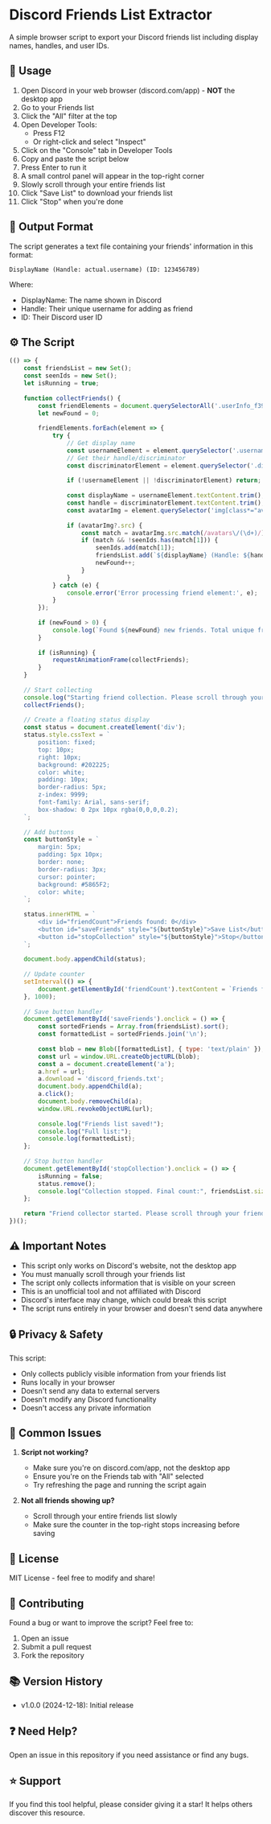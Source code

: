 # Discord Friends List Extractor

A simple browser script to export your Discord friends list including display names, handles, and user IDs.

## 🚀 Usage

1. Open Discord in your web browser (discord.com/app) - **NOT** the desktop app
2. Go to your Friends list
3. Click the "All" filter at the top
4. Open Developer Tools:
   - Press F12
   - Or right-click and select "Inspect"
5. Click on the "Console" tab in Developer Tools
6. Copy and paste the script below
7. Press Enter to run it
8. A small control panel will appear in the top-right corner
9. Slowly scroll through your entire friends list
10. Click "Save List" to download your friends list
11. Click "Stop" when you're done

## 📝 Output Format

The script generates a text file containing your friends' information in this format:
```
DisplayName (Handle: actual.username) (ID: 123456789)
```
Where:
- DisplayName: The name shown in Discord
- Handle: Their unique username for adding as friend
- ID: Their Discord user ID

## ⚙️ The Script

```javascript
(() => {
    const friendsList = new Set();
    const seenIds = new Set();
    let isRunning = true;
    
    function collectFriends() {
        const friendElements = document.querySelectorAll('.userInfo_f3939d');
        let newFound = 0;
        
        friendElements.forEach(element => {
            try {
                // Get display name
                const usernameElement = element.querySelector('.username_f3939d');
                // Get their handle/discriminator
                const discriminatorElement = element.querySelector('.discriminator_f3939d');
                
                if (!usernameElement || !discriminatorElement) return;
                
                const displayName = usernameElement.textContent.trim();
                const handle = discriminatorElement.textContent.trim();
                const avatarImg = element.querySelector('img[class*="avatar"]');
                
                if (avatarImg?.src) {
                    const match = avatarImg.src.match(/avatars\/(\d+)/);
                    if (match && !seenIds.has(match[1])) {
                        seenIds.add(match[1]);
                        friendsList.add(`${displayName} (Handle: ${handle}) (ID: ${match[1]})`);
                        newFound++;
                    }
                }
            } catch (e) {
                console.error('Error processing friend element:', e);
            }
        });
        
        if (newFound > 0) {
            console.log(`Found ${newFound} new friends. Total unique friends: ${friendsList.size}`);
        }
        
        if (isRunning) {
            requestAnimationFrame(collectFriends);
        }
    }
    
    // Start collecting
    console.log("Starting friend collection. Please scroll through your friends list...");
    collectFriends();
    
    // Create a floating status display
    const status = document.createElement('div');
    status.style.cssText = `
        position: fixed;
        top: 10px;
        right: 10px;
        background: #202225;
        color: white;
        padding: 10px;
        border-radius: 5px;
        z-index: 9999;
        font-family: Arial, sans-serif;
        box-shadow: 0 2px 10px rgba(0,0,0,0.2);
    `;
    
    // Add buttons
    const buttonStyle = `
        margin: 5px;
        padding: 5px 10px;
        border: none;
        border-radius: 3px;
        cursor: pointer;
        background: #5865F2;
        color: white;
    `;
    
    status.innerHTML = `
        <div id="friendCount">Friends found: 0</div>
        <button id="saveFriends" style="${buttonStyle}">Save List</button>
        <button id="stopCollection" style="${buttonStyle}">Stop</button>
    `;
    
    document.body.appendChild(status);
    
    // Update counter
    setInterval(() => {
        document.getElementById('friendCount').textContent = `Friends found: ${friendsList.size}`;
    }, 1000);
    
    // Save button handler
    document.getElementById('saveFriends').onclick = () => {
        const sortedFriends = Array.from(friendsList).sort();
        const formattedList = sortedFriends.join('\n');
        
        const blob = new Blob([formattedList], { type: 'text/plain' });
        const url = window.URL.createObjectURL(blob);
        const a = document.createElement('a');
        a.href = url;
        a.download = 'discord_friends.txt';
        document.body.appendChild(a);
        a.click();
        document.body.removeChild(a);
        window.URL.revokeObjectURL(url);
        
        console.log("Friends list saved!");
        console.log("Full list:");
        console.log(formattedList);
    };
    
    // Stop button handler
    document.getElementById('stopCollection').onclick = () => {
        isRunning = false;
        status.remove();
        console.log("Collection stopped. Final count:", friendsList.size);
    };
    
    return "Friend collector started. Please scroll through your friends list. A control panel has been added to the top-right corner.";
})();
```

## ⚠️ Important Notes

- This script only works on Discord's website, not the desktop app
- You must manually scroll through your friends list
- The script only collects information that is visible on your screen
- This is an unofficial tool and not affiliated with Discord
- Discord's interface may change, which could break this script
- The script runs entirely in your browser and doesn't send data anywhere

## 🔒 Privacy & Safety

This script:
- Only collects publicly visible information from your friends list
- Runs locally in your browser
- Doesn't send any data to external servers
- Doesn't modify any Discord functionality
- Doesn't access any private information

## 🤔 Common Issues

1. **Script not working?**
   - Make sure you're on discord.com/app, not the desktop app
   - Ensure you're on the Friends tab with "All" selected
   - Try refreshing the page and running the script again

2. **Not all friends showing up?**
   - Scroll through your entire friends list slowly
   - Make sure the counter in the top-right stops increasing before saving

## 📄 License

MIT License - feel free to modify and share!

## 🤝 Contributing

Found a bug or want to improve the script? Feel free to:
1. Open an issue
2. Submit a pull request
3. Fork the repository

## 📚 Version History

- v1.0.0 (2024-12-18): Initial release

## ❓ Need Help?

Open an issue in this repository if you need assistance or find any bugs.

## ⭐ Support

If you find this tool helpful, please consider giving it a star! It helps others discover this resource.
